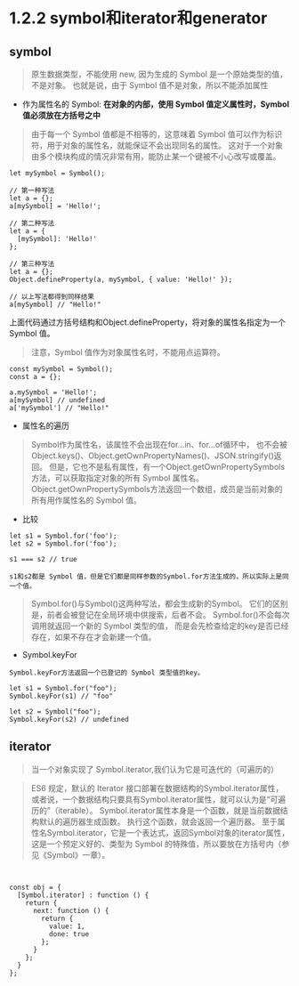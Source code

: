 # 1.2.2 symbol和iterator和generator


## symbol

>原生数据类型，不能使用 new, 因为生成的 Symbol 是一个原始类型的值，不是对象。
也就是说，由于 Symbol 值不是对象，所以不能添加属性

- 作为属性名的 Symbol: **在对象的内部，使用 Symbol 值定义属性时，Symbol 值必须放在方括号之中**

>由于每一个 Symbol 值都是不相等的，这意味着 Symbol 值可以作为标识符，用于对象的属性名，就能保证不会出现同名的属性。
这对于一个对象由多个模块构成的情况非常有用，能防止某一个键被不小心改写或覆盖。

```
let mySymbol = Symbol();

// 第一种写法
let a = {};
a[mySymbol] = 'Hello!';

// 第二种写法
let a = {
  [mySymbol]: 'Hello!'
};

// 第三种写法
let a = {};
Object.defineProperty(a, mySymbol, { value: 'Hello!' });

// 以上写法都得到同样结果
a[mySymbol] // "Hello!"
```

上面代码通过方括号结构和Object.defineProperty，将对象的属性名指定为一个 Symbol 值。

>注意，Symbol 值作为对象属性名时，不能用点运算符。

```
const mySymbol = Symbol();
const a = {};

a.mySymbol = 'Hello!';
a[mySymbol] // undefined
a['mySymbol'] // "Hello!"
```

- 属性名的遍历
>Symbol作为属性名，该属性不会出现在for...in、for...of循环中，
也不会被Object.keys()、Object.getOwnPropertyNames()、JSON.stringify()返回。
但是，它也不是私有属性，有一个Object.getOwnPropertySymbols方法，可以获取指定对象的所有 Symbol 属性名。
Object.getOwnPropertySymbols方法返回一个数组，成员是当前对象的所有用作属性名的 Symbol 值。


- 比较


```
let s1 = Symbol.for('foo');
let s2 = Symbol.for('foo');

s1 === s2 // true

s1和s2都是 Symbol 值，但是它们都是同样参数的Symbol.for方法生成的，所以实际上是同一个值。
```

>Symbol.for()与Symbol()这两种写法，都会生成新的Symbol。
它们的区别是，前者会被登记在全局环境中供搜索，后者不会。
Symbol.for()不会每次调用就返回一个新的 Symbol 类型的值，
而是会先检查给定的key是否已经存在，如果不存在才会新建一个值。

- Symbol.keyFor

```
Symbol.keyFor方法返回一个已登记的 Symbol 类型值的key。

let s1 = Symbol.for("foo");
Symbol.keyFor(s1) // "foo"

let s2 = Symbol("foo");
Symbol.keyFor(s2) // undefined
```



## iterator

>当一个对象实现了 Symbol.iterator,我们认为它是可迭代的（可遍历的）

>ES6 规定，默认的 Iterator 接口部署在数据结构的Symbol.iterator属性，
或者说，一个数据结构只要具有Symbol.iterator属性，就可以认为是“可遍历的”（iterable）。
Symbol.iterator属性本身是一个函数，就是当前数据结构默认的遍历器生成函数。
执行这个函数，就会返回一个遍历器。
至于属性名Symbol.iterator，它是一个表达式，返回Symbol对象的iterator属性，
这是一个预定义好的、类型为 Symbol 的特殊值，所以要放在方括号内（参见《Symbol》一章）。

```


const obj = {
  [Symbol.iterator] : function () {
    return {
      next: function () {
        return {
          value: 1,
          done: true
        };
      }
    };
  }
};
```